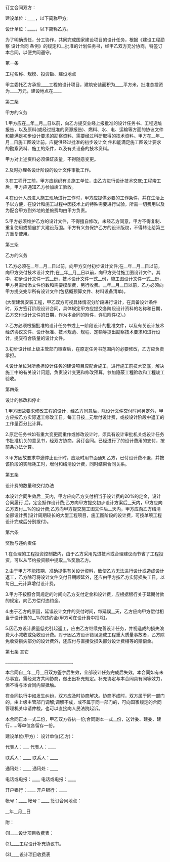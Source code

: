 
 


订立合同双方：


建设单位：____，以下简称甲方;


设计单位：____，以下简称乙方。


为了明确责任，分工协作，共同完成国家建设项目的设计任务，根据《建设工程勘察
设计合同
条例》的规定和__批准的计划任务书，经甲乙双方充分协商，特签订本合同，以便共同遵守。


第一条


工程名称、规模、投资额、建设地点


甲主委托乙方承担____工程的设计项目，建筑安装面积为____平方米，批准总投资为____万元，建设地点在____.


第二条


甲方的义务


1.甲方应在__年__月__日以前，向乙方提交业经上报批准的设计任务书、工程选址报告，以及原料(或经过批准的资源报告)、燃料、水、电、运输等方面的协议文件和能满足初步设计要求的勘察资料、需要经过科研取得的技术资料。甲方在__年__月__日施工图设计前，应提供经过批准的初步设计文 件和能满足施工图设计要求的勘察资料、施工的条件，以及有关设备的技术资料。


甲方对上述资料必须保证质量，不得随意变更。


2.及时办理各设计阶段的设计文件审批工作。


3.在工程开工前，甲方应组织有关施工单位，由乙方进行设计技术交底;工程竣工后，甲方应通知乙方参加竣工验收。


4.在设计人员进入施工现场进行工作时，甲方应提供必要的工作条件，并在生活上予以方便，在设计和施工过程中因技术上的特殊需要进行试验，所需一切费用以及为配合甲方到外地的差旅费均由甲方负责。


5.甲方必须维护乙方的设计文件，不得擅自修改，未经乙方同意，甲方不得复制、重复使用或擅自扩大建设范围。甲方有义务保护乙方的设计版权，不得转让给第三方重复使用。


第三条


乙方的义务


1.乙方必须在__年__月__日以前，向甲方交付初步设计文件;在__年__月__日以前，向甲方交付技术设计文件;在__年__月__日以前，向甲方交付施工图设计文件。其中，初步设计文件一式__份，技术设计文件一式__份，施工图设计文件一式__份，甲方另需增添文件份数和需要模型费，另行收费。__年__月__日以前，乙方必须向甲方提交完毕所有设计文件(包括概预算文件、材料设备清单)。


(大型建筑安装工程，甲乙双方可视具体情况分阶段进行设计，在具备设计条件时，双方签订阶段设计合同，具体规定甲方应提交各阶段设计资料的名称和日期，乙方交付设计文件的日期，作为本合同的附件，详见附件(2)。)


2.乙方必须根据批准的设计任务书或上一阶段设计的批准文件，以及有关设计技术经济协议文件、设计标准、技术规范、规程、定额等提出勘察技术要求和进行设计，提交符合质量的设计文件。


3.初步设计经上级主管部门审查后，在原定任务书范围内的必要修改，乙方应负责承担。


4.设计单位对所承担设计任务的建设项目应配合施工，进行施工前技术交底，解决施工中的有关设计问题，负责设计变更和修改预算，参加隐蔽工程验收和工程竣工验收。


第四条


设计的修改和停止


1.甲方因故要求修改工程的设计，经乙方同意后，除设计文件交付时间另定外，甲方应按乙方实际返工修改工日，每工日按__元增付设计费，或按设计阶段中返工的工作量百分比计算。


2.原定任务书如有重大变更而重作或修改设计时，须具有设计审批机关或设计任务书批准机关的意见书，经双方协商，另订合同。已经进行了的设计费用的支付，按前条办法计算。


3.甲方因故要求中途停止设计时，应及时用书面通知乙方，已付设计费不退，并按该阶段的实际耗工时，增付和结清设计费，同时结束合同关系。


第五条


设计费的数量和交付办法


本设计合同生效后__天内，甲方应向乙方交付相当于设计费的20%的定金，设计
合同履行
后，定金抵作设计费;乙方向甲方提交初步设计方案后__天内，甲方应向乙方支付__%的设计费;乙方向甲方提交施工图文件后__天内，甲方应向乙方结清全部设计费(设计周期较长的大型工程项目，施工图阶段的设计费，可按单项工程设计完成后分别拨付)。


第六条


奖励与违约责任


1.在合理的工程投资控制数内，由于乙方采用先进技术或合理建议而节省了工程投资，可以从节约投资额中提取__%奖励乙方。


2.由于甲方不能按期、准确提供有关设计资料，致使乙方无法进行设计或造成设计返工，乙方除可将设计文件交付日期顺延外，还应由甲方按乙方实际损失工日，以每日__元计算增付设计费。


3.甲方不按照合同规定的时间向乙方支付定金和设计费，应根据银行关于延期付款的规定，向乙方偿付违约金。


4.由于乙方的原因，延误设计文件的交付时间，每延误__天，乙方应向甲方偿付相当于设计费的__%的违约金(甲方可在设计费中扣除)。 



5.因乙方设计质量低劣引起返工，应由乙方继续完善设计任务，并视造成的损失浪费大小减收或免收设计费。对于因乙方设计错误造成工程重大质量事故者，乙方除免收受损失部分的设计费外，还应付与直接受损失部分设计费相等的赔偿金。 



第七条 其它


_________________________________. 



本合同自__年__月__日双方签字后生效，全部设计任务完成后失效。本合同如有未尽事宜，需经双方共同协商，做出出补充规定。补充协定与本合同具有同等效力，但不得与本合同内容抵触。


在合同执行中如发生纠纷，双方应及时协商解决。协商不成时，双方属于同一部门的，由上级主管部门调解;调解不成，或不属于同一部门的，可向国家规定的合同管理机关申请仲裁，也可以直接向人民法院起诉。


本合同正本一式二份，甲乙双方各执一份;合同副本一式__份，送计委、建委、建行……等单位各留存一份。


建设单位(甲方)： 设计单位(乙方)：


代表人：___ 代表人：____


联系人：____ 联系人：____


通讯处：____ 通讯处：____


电话或电报：____ 电话或电报：____


开户银行：____ 开户银行：____


帐号：____ 帐号：____ 签订合同地点：


__年__月__日


附：


(1)____设计项目收费表：


(2)____工程设计补充协议书。


(3)____设计项目收费表
 


 

 
 
 
 
 
  


  
 

  


  


  
 
 
 
 

